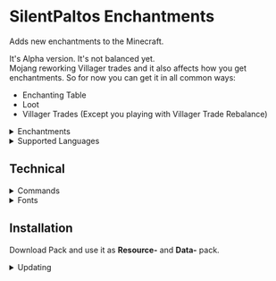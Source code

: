 # SilentPaltos Enchantments
Adds new enchantments to the Minecraft.

It's Alpha version. It's not balanced yet.\
Mojang reworking Villager trades and it also affects how you get enchantments. So for now you can get it in all common ways:
- Enchanting Table
- Loot
- Villager Trades (Except you playing with Villager Trade Rebalance)

<details>
<summary>Enchantments</summary>


<details>
<summary>Devouring</summary>

Enchantment for melee weapon. Items enchanted with Devouring allows you to regain your food level. And health if you're fully saturated.

**Excluive set: Damage** - can't be combined with damage enchantments

</details>


<details>
<summary>Exorcism</summary>

Actually first enchantment I made to test how it works.

Enchantment for melee weapon. Items enchanted with Exorcism deal increased damage to Vexes, Allays, Blazes and Breezes.

**Max Level: V**\
**Excluive set: Damage** - can't be combined with damage enchantments

</details>


<details>
<summary>Vitality</summary>

Enchantment for armor. Armor enchanted with Vitality increases Max Health.

**Max Level: II**\
**Excluive set: Armor** - can't be combined with protection enchantments

</details>


<details>
<summary>Spatter</summary>

Enchantment for Bows and Crossbows. If you shoot a tipped arrow from an item enchanted with Spatter, arrow will turn into an area effect cloud if sticks into a block.

</details>


<details>
<summary>Air Step</summary>

Can be applied to boots\
Allows you to do double jump and you also can do a super jump.

</details>


<details>
<summary>Fragility</summary>

Enchantment for all items with durability. Items enchanted with Fragility have same durability, but break faster.

**Curse**

</details>


<details>
<summary>Bluntness</summary>

Makes weapons and tools less efficient.

**Curse**

</details>


<details>
<summary>Hydrophobia</summary>

Enchantment for armor. If you wear armor enchanted with Hydrophobia, You better avoid the water because now it can damage you and even kill you.

**Curse**

</details>


</details>




<details>
<summary>Supported Languages</summary>

- English (US)
- [Крысиный перевод (Где?)](https://modrinth.com/resourcepack/rat-translation)
- Русский (Россия)
- Русскiй дореформенный (Россiйская имперiя)

</details>



## Technical

<details>
<summary>Commands</summary>
  
### Info

- ```/function silentpaltos_enchantments:info``` shows info about datapack

</details>

<details>
<summary>Fonts</summary>

Pack also adds new font: ```silentpaltos_enchantments:emoji```

Available emojis:
- ```{"translate":"emoji.silentpaltos_enchantments.enchanted_book","font":"silentpaltos_enchantments:emoji"}```

</details>

## Installation
Download Pack and use it as **Resource-** and **Data-** pack.

<details>
<summary>Updating</summary>

Mostly you just need to replace an old pack with a new one.

</details>

